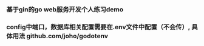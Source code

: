 ### 基于gin的go web服务开发个人练习demo

### config中端口，数据库相关配置需要在.env文件中配置（不会传）, 具体用法 github.com/joho/godotenv 